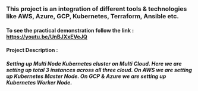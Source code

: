 ### This project is an integration of different tools & technologies like AWS, Azure, GCP, Kubernetes, Terraform, Ansible etc.
#### To see the practical demonstration follow the link : https://youtu.be/UnBJXxEVeJQ
#### Project Description :
##### Setting up Multi Node Kubernetes cluster on Multi Cloud. Here we are setting up total 3 instances across all three cloud. On AWS we are setting up Kubernetes Master Node. On GCP & Azure we are setting up Kubernetes Worker Node.
